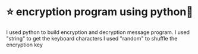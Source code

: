 # ⭐ encryption program using python🔐

I used python to build encryption and decryption message program.
I used "string" to get the keyboard characters
I used "random" to shuffle the encryption key 


